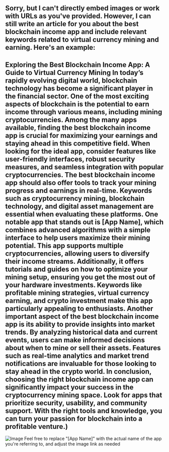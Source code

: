 Sorry, but I can't directly embed images or work with URLs as you've provided. However, I can still write an article for you about the best blockchain income app and include relevant keywords related to virtual currency mining and earning. Here's an example:
---
**Exploring the Best Blockchain Income App: A Guide to Virtual Currency Mining**
In today’s rapidly evolving digital world, blockchain technology has become a significant player in the financial sector. One of the most exciting aspects of blockchain is the potential to earn income through various means, including mining cryptocurrencies. Among the many apps available, finding the **best blockchain income app** is crucial for maximizing your earnings and staying ahead in this competitive field.
When looking for the ideal app, consider features like user-friendly interfaces, robust security measures, and seamless integration with popular cryptocurrencies. The **best blockchain income app** should also offer tools to track your mining progress and earnings in real-time. Keywords such as **cryptocurrency mining**, **blockchain technology**, and **digital asset management** are essential when evaluating these platforms.
One notable app that stands out is [App Name], which combines advanced algorithms with a simple interface to help users maximize their mining potential. This app supports multiple cryptocurrencies, allowing users to diversify their income streams. Additionally, it offers tutorials and guides on how to optimize your mining setup, ensuring you get the most out of your hardware investments. Keywords like **profitable mining strategies**, **virtual currency earning**, and **crypto investment** make this app particularly appealing to enthusiasts.
Another important aspect of the **best blockchain income app** is its ability to provide insights into market trends. By analyzing historical data and current events, users can make informed decisions about when to mine or sell their assets. Features such as **real-time analytics** and **market trend notifications** are invaluable for those looking to stay ahead in the crypto world.
In conclusion, choosing the right blockchain income app can significantly impact your success in the cryptocurrency mining space. Look for apps that prioritize **security**, **usability**, and **community support**. With the right tools and knowledge, you can turn your passion for blockchain into a profitable venture.)
---

![Image](https://github.com/user-attachments/assets/d7419ec9-dc67-403f-bf28-8faea5f1f74f)
Feel free to replace "[App Name]" with the actual name of the app you're referring to, and adjust the image link as needed
